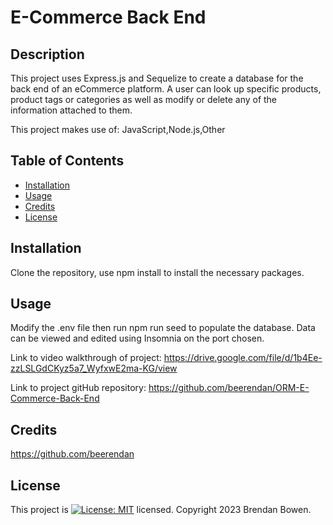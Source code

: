 # E-Commerce Back End

  ## Description
This project uses Express.js and Sequelize to create a database for the back end of an eCommerce platform. A user can look up specific products, product tags or categories as well as modify or delete any of the information attached to them.

This project makes use of: 
JavaScript,Node.js,Other

## Table of Contents
* [Installation](#installation)
* [Usage](#usage)
* [Credits](#credits)
* [License](#license)

## Installation
Clone the repository, use npm install to install the necessary packages.

## Usage
Modify the .env file then run npm run seed to populate the database. Data can be viewed and edited using Insomnia on the port chosen.


Link to video walkthrough of project: https://drive.google.com/file/d/1b4Ee-zzLSLGdCKyz5a7_WyfxwE2ma-KG/view

Link to project gitHub repository: https://github.com/beerendan/ORM-E-Commerce-Back-End

## Credits
https://github.com/beerendan

## License
This project is [![License: MIT](https://img.shields.io/badge/License-MIT-yellow.svg)](https://opensource.org/licenses/MIT) licensed.
Copyright 2023 Brendan Bowen.
